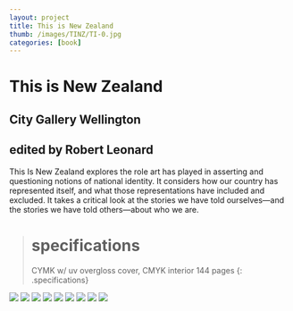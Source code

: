 ```yaml
---
layout: project
title: This is New Zealand
thumb: /images/TINZ/TI-0.jpg
categories: [book]
---
```


# This is New Zealand

## City Gallery Wellington

## edited by Robert Leonard

This Is New Zealand explores the role art has played in asserting and questioning notions of national identity. It considers how our country has represented itself, and what those representations have included and excluded. It takes a critical look at the stories we have told ourselves—and the stories we have told others—about who we are.

> # specifications
> CYMK w/ uv overgloss cover, CMYK interior 144 pages
{: .specifications}

![](/images/TINZ/TI-1.jpg)
![](/images/TINZ/TI-2.jpg)
![](/images/TINZ/TI-3.jpg)
![](/images/TINZ/TI-4.jpg)
![](/images/TINZ/TI-5.jpg)
![](/images/TINZ/TI-6.jpg)
![](/images/TINZ/TI-7.jpg)
![](/images/TINZ/TI-8.jpg)
![](/images/TINZ/TI-9.jpg)
